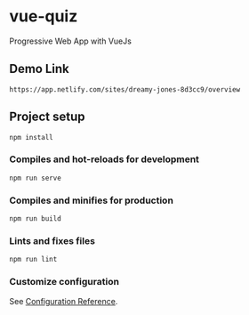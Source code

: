 # vue-quiz

Progressive Web App with VueJs

## Demo Link
```
https://app.netlify.com/sites/dreamy-jones-8d3cc9/overview
```

## Project setup
```
npm install
```

### Compiles and hot-reloads for development
```
npm run serve
```

### Compiles and minifies for production
```
npm run build
```

### Lints and fixes files
```
npm run lint
```

### Customize configuration
See [Configuration Reference](https://cli.vuejs.org/config/).
